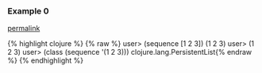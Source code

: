 ### Example 0
[permalink](#example-0)

{% highlight clojure %}
{% raw %}
user> (sequence [1 2 3])
(1 2 3)
user>
(1 2 3)
user> (class (sequence '(1 2 3)))
clojure.lang.PersistentList{% endraw %}
{% endhighlight %}


